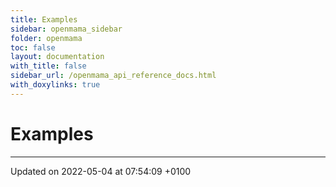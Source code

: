 ```yaml
---
title: Examples
sidebar: openmama_sidebar
folder: openmama
toc: false
layout: documentation
with_title: false
sidebar_url: /openmama_api_reference_docs.html
with_doxylinks: true
---
```


# Examples







-------------------------------

Updated on 2022-05-04 at 07:54:09 +0100
